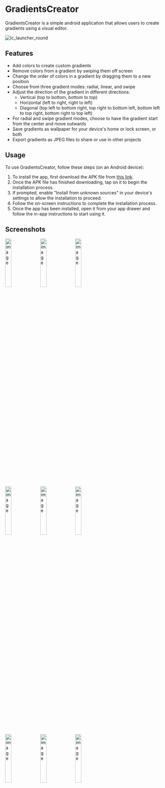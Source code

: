 # GradientsCreator

GradientsCreator is a simple android application that allows users to create gradients using a visual editor.

![ic_launcher_round](https://user-images.githubusercontent.com/42316417/224102900-ab7aee91-2d3f-4b0a-a0d7-31ada94b118c.png)

## Features

- Add colors to create custom gradients
- Remove colors from a gradient by swiping them off screen
- Change the order of colors in a gradient by dragging them to a new position
- Choose from three gradient modes: radial, linear, and swipe
- Adjust the direction of the gradient in different directions: 
    - Vertical (top to bottom, bottom to top)
    - Horizontal (left to right, right to left)
    - Diagonal (top left to bottom right, top right to bottom left, bottom left to top right, bottom right to top left)
- For radial and swipe gradient modes, choose to have the gradient start from the center and move outwards
- Save gradients as wallpaper for your device's home or lock screen, or both
- Export gradients as JPEG files to share or use in other projects

## Usage

To use GradientsCreator, follow these steps (on an Android device):

1. To install the app, first download the APK file from [this link](https://drive.google.com/file/d/1e1210O5RyoXNLxjwcfhAYZvgKb3rBbmx/view?usp=sharing).
2. Once the APK file has finished downloading, tap on it to begin the installation process. 
3. If prompted, enable "Install from unknown sources" in your device's settings to allow the installation to proceed.
4. Follow the on-screen instructions to complete the installation process.
5. Once the app has been installed, open it from your app drawer and follow the in-app instructions to start using it.

## Screenshots
<div>
    <img src="https://user-images.githubusercontent.com/42316417/224636517-363cc184-2da2-47a2-b7b8-e1dbcd698447.jpg" alt="image" width="20%">
    &nbsp;
    <img src="https://user-images.githubusercontent.com/42316417/224636486-0f13f9ca-a4d0-4470-ad40-8ff2cac1eb43.jpg" alt="image" width="20%">
    &nbsp;
    <img src="https://user-images.githubusercontent.com/42316417/224636502-b1830e65-22b5-4acc-94ff-49e1ec2b763c.jpg" alt="image" width="20%">
</div>
&nbsp;
<div>
    <img src="https://user-images.githubusercontent.com/42316417/224635137-8a012b72-4c11-4124-af85-03a53adf29df.jpg" alt="image" width="20%">
    &nbsp;
    <img src="https://user-images.githubusercontent.com/42316417/224635149-03445fc4-9ed6-4126-82b8-6649a3b1f172.jpg" alt="image" width="20%">
    &nbsp;
    <img src="https://user-images.githubusercontent.com/42316417/224635123-c0c83f1f-5390-4c7e-a2d3-382aa66aff1f.jpg" alt="image" width="20%">
</div>
&nbsp;
<div>
    <img src="https://user-images.githubusercontent.com/42316417/224641085-71131c07-02b4-4ef9-afef-be02920db626.jpg" alt="image" width="20%">
    &nbsp;
    <img src="https://user-images.githubusercontent.com/42316417/224641102-858403db-0b6d-470b-b34e-dfbe4db19bbb.jpg" alt="image" width="20%">
    &nbsp;
    <img src="https://user-images.githubusercontent.com/42316417/224644882-65439243-7cc1-44b9-be3e-6826ec19ba30.jpg" alt="image" width="20%">
</div>

